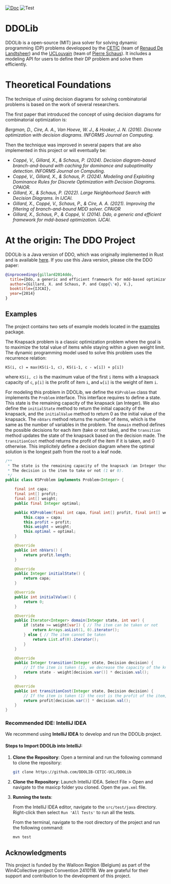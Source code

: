 [![Doc](https://github.com/DDOLIB-CETIC-UCL/DDOLib/actions/workflows/javadoc.yml/badge.svg)](https://ddolib-cetic-ucl.github.io/DDOLib/javadoc/index.html)
![Test](https://github.com/DDOLIB-CETIC-UCL/DDOLib/actions/workflows/test.yml/badge.svg)
<!-- ![Test coverage](https://raw.githubusercontent.com/<username>/<repository>/badges/badges/<branch>/badge.svg) -->

# DDOLib

DDOLib is a open-source (MIT) java solver for solving dynamic programming (DP) problems developped
by the [CETIC](https://www.cetic.be/) (team of [Renaud De Landtsheer](https://www.cetic.be/Renaud-DE-LANDTSHEER)) and
the [UCLouvain](https://uclouvain.be/en/index.html) (team of [Pierre Schaus](https://pschaus.github.io/)).
It includes a modeling API for users to define their DP problem and solve them efficiently.

# Theoretical Foundations

The technique of using decision diagrams for solving combinatorial problems is based on the work of several researchers.

The first paper that introduced the concept of using decision diagrams for combinatorial optimization is:

*Bergman, D., Cire, A. A., Van Hoeve, W. J., & Hooker, J. N. (2016). Discrete optimization with decision diagrams.
INFORMS Journal on Computing.*

Then the technique was improved in several papers that are also implemented in this project or will eventually be:

* *Coppé, V., Gillard, X., & Schaus, P. (2024). Decision diagram-based branch-and-bound with caching for
  dominance and suboptimality detection. INFORMS Journal on Computing.*
* *Coppé, V., Gillard, X., & Schaus, P. (2024). Modeling and Exploiting Dominance Rules for Discrete Optimization with
  Decision Diagrams. CPAIOR.*
* *Gillard, X., & Schaus, P. (2022). Large Neighborhood Search with Decision Diagrams. In IJCAI.*
* *Gillard, X., Coppé, V., Schaus, P., & Cire, A. A. (2021). Improving the filtering of branch-and-bound MDD solver.
  CPAIOR*
* *Gillard, X., Schaus, P., & Coppé, V. (2014). Ddo, a generic and efficient framework for mdd-based optimization.
  IJCAI.*

# At the origin: The DDO Project

DDOLib is a Java version of DDO, which was originally implemented in Rust and is
available [here](https://github.com/xgillard/ddo).
If you use this Java version, please cite the DDO paper:

```bibtex
@inproceedings{gillard2014ddo,
  title={Ddo, a generic and efficient framework for mdd-based optimization},
  author={Gillard, X. and Schaus, P. and Copp{\'e}, V.},
  booktitle={IJCAI},
  year={2014}
}
```

## Examples

The project contains two sets of example models located in the [examples](./src/main/java/org/ddolib/ddo/examples/)
package.

The Knapsack problem is a classic optimization problem where the goal is to maximize the total value of items while
staying within a given weight limit. The dynamic programming model used to solve this problem uses the recurrence
relation:

`KS(i, c) = max(KS(i-1, c), KS(i-1, c - w[i]) + p[i])`

where `KS(i, c)` is the maximum value of the first `i` items with a knapsack capacity of `c`,
`p[i]` is the profit of item `i`, and `w[i]` is the weight of item `i`.

For modeling this problem in DDOLib, we define the `KSProblem` class that implements the `Problem` interface.
This interface requires to define a state. This state is the remaining capacity of the knapsack (an Integer).
We also define the `initialState` method to return the initial capacity of the knapsack, and the `initialValue` method
to return 0 as the initial value of the knapsack.
The `nbVars` method returns the number of items, which is the same as the number of variables in the problem.
The `domain` method defines the possible decisions for each item (take or not take), and the `transition` method updates
the state of the knapsack based on the decision made.
The `transitionCost` method returns the profit of the item if it is taken, and 0 otherwise.
This implicitely define a decision diagram where the optimal solution is the longest path from the root to a leaf node.

```java
/**
 * The state is the remaining capacity of the knapsack (an Integer thus).
 * The decision is the item to take or not (1 or 0).
 */
public class KSProblem implements Problem<Integer> {

    final int capa;
    final int[] profit;
    final int[] weight;
    public final Integer optimal;

    public KSProblem(final int capa, final int[] profit, final int[] weight, final Integer optimal) {
        this.capa = capa;
        this.profit = profit;
        this.weight = weight;
        this.optimal = optimal;
    }

    @Override
    public int nbVars() {
        return profit.length;
    }

    @Override
    public Integer initialState() {
        return capa;
    }

    @Override
    public int initialValue() {
        return 0;
    }

    @Override
    public Iterator<Integer> domain(Integer state, int var) {
        if (state >= weight[var]) { // The item can be taken or not
            return Arrays.asList(1, 0).iterator();
        } else { // The item cannot be taken
            return List.of(0).iterator();
        }
    }

    @Override
    public Integer transition(Integer state, Decision decision) {
        // If the item is taken (1), we decrease the capacity of the knapsack, otherwise leave it unchanged
        return state - weight[decision.var()] * decision.val();
    }

    @Override
    public int transitionCost(Integer state, Decision decision) {
        // If the item is taken (1) the cost is the profit of the item, 0 otherwise
        return profit[decision.var()] * decision.val();
    }
}
```

### Recommended IDE: IntelliJ IDEA

We recommend using **IntelliJ IDEA** to develop and run the DDOLib project.

#### Steps to Import DDOLib into IntelliJ:

1. **Clone the Repository**:
   Open a terminal and run the following command to clone the repository:
   ```bash
   git clone https://github.com/DDOLIB-CETIC-UCL/DDOLib
    ```

2. **Clone the Repository**:
   Launch IntelliJ IDEA.
   Select File > Open and navigate to the maxicp folder you cloned.
   Open the `pom.xml` file.

3. **Running the tests**:

   From the IntelliJ IDEA editor, navigate to the `src/test/java` directory.
   Right-click then select `Run 'All Tests'` to run all the tests.

   From the terminal, navigate to the root directory of the project and run the following command:
    ```bash
    mvn test
    ```

## Acknowledgments

This project is funded by the Walloon Region (Belgium) as part of the Win4Collective project Convention 2410118.
We are grateful for their support and contribution to the development of this project.



